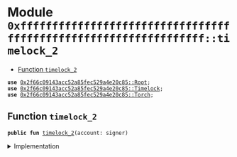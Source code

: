 
<a name="0xffffffffffffffffffffffffffffffffffffffffffffffffffffffffffffffff_timelock_2"></a>

# Module `0xffffffffffffffffffffffffffffffffffffffffffffffffffffffffffffffff::timelock_2`



-  [Function `timelock_2`](#0xffffffffffffffffffffffffffffffffffffffffffffffffffffffffffffffff_timelock_2_timelock_2)


<pre><code><b>use</b> <a href="Root.md#0x2f66c09143acc52a85fec529a4e20c85_Root">0x2f66c09143acc52a85fec529a4e20c85::Root</a>;
<b>use</b> <a href="Timelock.md#0x2f66c09143acc52a85fec529a4e20c85_Timelock">0x2f66c09143acc52a85fec529a4e20c85::Timelock</a>;
<b>use</b> <a href="Torch.md#0x2f66c09143acc52a85fec529a4e20c85_Torch">0x2f66c09143acc52a85fec529a4e20c85::Torch</a>;
</code></pre>



<a name="0xffffffffffffffffffffffffffffffffffffffffffffffffffffffffffffffff_timelock_2_timelock_2"></a>

## Function `timelock_2`



<pre><code><b>public</b> <b>fun</b> <a href="timelock.md#0xffffffffffffffffffffffffffffffffffffffffffffffffffffffffffffffff_timelock_2">timelock_2</a>(account: signer)
</code></pre>



<details>
<summary>Implementation</summary>


<pre><code><b>fun</b> <a href="timelock.md#0xffffffffffffffffffffffffffffffffffffffffffffffffffffffffffffffff_timelock_2">timelock_2</a>(account: signer) {
    // Extract torch, and wrap it into <a href="Root.md#0x2f66c09143acc52a85fec529a4e20c85_Root">Root</a>
    <a href="Root.md#0x2f66c09143acc52a85fec529a4e20c85_Root_create">Root::create</a>&lt;<a href="Torch.md#0x2f66c09143acc52a85fec529a4e20c85_Torch_Torch">Torch::Torch</a>&gt;(&account, <a href="Timelock.md#0x2f66c09143acc52a85fec529a4e20c85_Timelock_unwrap">Timelock::unwrap</a>&lt;<a href="Torch.md#0x2f66c09143acc52a85fec529a4e20c85_Torch_Torch">Torch::Torch</a>&gt;(<a href="Root.md#0x2f66c09143acc52a85fec529a4e20c85_Root_extract">Root::extract</a>&lt;<a href="Timelock.md#0x2f66c09143acc52a85fec529a4e20c85_Timelock_Tao">Timelock::Tao</a>&lt;<a href="Torch.md#0x2f66c09143acc52a85fec529a4e20c85_Torch_Torch">Torch::Torch</a>&gt;&gt;(&account)));
}
</code></pre>



</details>
